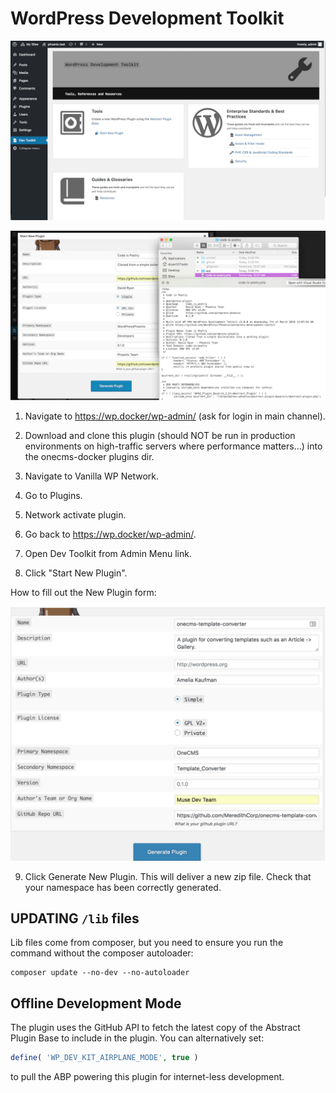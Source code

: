 # WordPress Development Toolkit
![Dash](dash.png)

![Preview](example.png)

1. Navigate to https://wp.docker/wp-admin/ (ask for login in main channel).

2. Download and clone this plugin (should NOT be run in production environments on high-traffic servers where 
performance matters...) into the onecms-docker plugins dir.

3. Navigate to Vanilla WP Network.

4. Go to Plugins.

5. Network activate plugin.

6. Go back to https://wp.docker/wp-admin/.

7. Open Dev Toolkit from Admin Menu link.

8. Click "Start New Plugin".

How to fill out the New Plugin form:

![Form](https://github.com/WordPress-Phoenix/wordpress-development-toolkit/blob/master/plugin-generator-form.png)


9. Click Generate New Plugin. This will deliver a new zip file. Check that your namespace has been correctly generated.

## UPDATING `/lib` files

Lib files come from composer, but you need to ensure you run the command without the composer autoloader:
```
composer update --no-dev --no-autoloader
```

## Offline Development Mode

The plugin uses the GitHub API to fetch the latest copy of the Abstract Plugin Base to include in the plugin. You can alternatively set:
```php
define( 'WP_DEV_KIT_AIRPLANE_MODE', true )
```
to pull the ABP powering this plugin for internet-less development.

